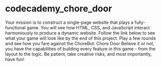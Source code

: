 # codecademy_chore_door
Your mission is to construct a single-page website that plays a fully-functional game. You will see how HTML, CSS, and JavaScript interact harmoniously to produce a dynamic website.  Follow the link below to see what your game will look like by the end of this project. Play a few rounds and see how you fare against the ChoreBot:  Chore Door  Believe it or not, you have the capabilities of building every feature in this game - from the layout to the logic. Be patient, take creative risks, and most importantly, have fun!
